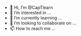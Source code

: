 - 👋 Hi, I’m @CapTlearn
- 👀 I’m interested in ...
- 🌱 I’m currently learning ...
- 💞️ I’m looking to collaborate on ...
- 📫 How to reach me ...

<!---
CapTlearn/CapTlearn is a ✨ special ✨ repository because its `README.md` (this file) appears on your GitHub profile.
You can click the Preview link to take a look at your changes.
--->
